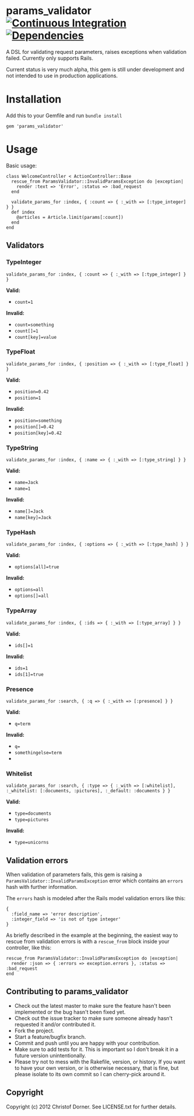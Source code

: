 # params_validator [![Continuous Integration](https://secure.travis-ci.org/chdorner/epubinfo.png?branch=master)](https://secure.travis-ci.org/chdorner/params_validator) [![Dependencies](https://gemnasium.com/chdorner/epubinfo.png)](https://gemnasium.com/chdorner/params_validator)

A DSL for validating request parameters, raises exceptions when validation failed. Currently only supports Rails.

Current status is very much alpha, this gem is still under development and not intended to use in production applications.

# Installation

Add this to your Gemfile and run `bundle install`

    gem 'params_validator'

# Usage

Basic usage:

    class WelcomeController < ActionController::Base
      rescue_from ParamsValidator::InvalidParamsException do |exception|
        render :text => 'Error', :status => :bad_request
      end

      validate_params_for :index, { :count => { :_with => [:type_integer] } }
      def index
        @articles = Article.limit(params[:count])
      end
    end

## Validators

### TypeInteger

    validate_params_for :index, { :count => { :_with => [:type_integer] } }

**Valid:**

* `count=1`

**Invalid:**

* `count=something`
* `count[]=1`
* `count[key]=value`

### TypeFloat

    validate_params_for :index, { :position => { :_with => [:type_float] } }

**Valid:**

* `position=0.42`
* `position=1`

**Invalid:**

* `position=something`
* `position[]=0.42`
* `position[key]=0.42`

### TypeString

    validate_params_for :index, { :name => { :_with => [:type_string] } }

**Valid:**

* `name=Jack`
* `name=1`

**Invalid:**

* `name[]=Jack`
* `name[key]=Jack`

### TypeHash

    validate_params_for :index, { :options => { :_with => [:type_hash] } }

**Valid:**

* `options[all]=true`

**Invalid:**

* `options=all`
* `options[]=all`

### TypeArray

    validate_params_for :index, { :ids => { :_with => [:type_array] } }

**Valid:**

* `ids[]=1`

**Invalid:**

* `ids=1`
* `ids[1]=true`

### Presence

    validate_params_for :search, { :q => { :_with => [:presence] } }

**Valid:**

* `q=term`

**Invalid:**

* `q=`
* `somethingelse=term`
* 

### Whitelist

    validate_params_for :search, { :type => { :_with => [:whitelist], :_whitelist: [:documents, :pictures], :_default: :documents } }

**Valid:**

* `type=documents`
* `type=pictures`

**Invalid:**

* `type=unicorns`

## Validation errors

When validation of parameters fails, this gem is raising a `ParamsValidator::InvalidParamsException` error which contains an `errors` hash with further information.

The `errors` hash is modeled after the Rails model validation errors like this:

    {
      :field_name => 'error description',
      :integer_field => 'is not of type integer'
    }

As briefly described in the example at the beginning, the easiest way to rescue from validation errors is with a `rescue_from` block inside your controller, like this:

    rescue_from ParamsValidator::InvalidParamsException do |exception|
      render :json => { :errors => exception.errors }, :status => :bad_request
    end

## Contributing to params_validator
 
* Check out the latest master to make sure the feature hasn't been implemented or the bug hasn't been fixed yet.
* Check out the issue tracker to make sure someone already hasn't requested it and/or contributed it.
* Fork the project.
* Start a feature/bugfix branch.
* Commit and push until you are happy with your contribution.
* Make sure to add tests for it. This is important so I don't break it in a future version unintentionally.
* Please try not to mess with the Rakefile, version, or history. If you want to have your own version, or is otherwise necessary, that is fine, but please isolate to its own commit so I can cherry-pick around it.

## Copyright

Copyright (c) 2012 Christof Dorner. See LICENSE.txt for
further details.

